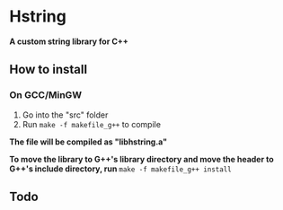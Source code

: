 # Hstring
<strong>
A custom string library for C++
</strong>

## How to install
### On GCC/MinGW
1. Go into the "src" folder
2. Run `make -f makefile_g++` to compile
   
<strong>The file will be compiled as "libhstring.a"

To move the library to G++'s library directory and move the header to G++'s include directory, run </strong>`make -f makefile_g++ install`
 

## Todo
